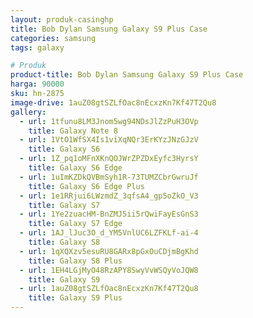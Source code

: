 ```yaml
---
layout: produk-casinghp
title: Bob Dylan Samsung Galaxy S9 Plus Case
categories: samsung
tags: galaxy

# Produk
product-title: Bob Dylan Samsung Galaxy S9 Plus Case
harga: 90000
sku: hn-2875
image-drive: 1auZ08gtSZLfOac8nEcxzKn7Kf47T2Qu8
gallery:
  - url: 1tfunu8LM3Jnom5wg94NDsJlZzPuH3OVp
    title: Galaxy Note 8
  - url: 1VtO1WfSX4Is1viXqNQr3ErKYzJNzGJzV
    title: Galaxy S6
  - url: 1Z_pq1oMFnXKnQOJWrZPZDxEyfc3HyrsY
    title: Galaxy S6 Edge
  - url: 1uImKZDkQVBmSyh1R-73TUMZCbrGwruJf
    title: Galaxy S6 Edge Plus
  - url: 1e1RRjui6LWzmdZ_3qfsA4_gp5oZkO_V3
    title: Galaxy S7
  - url: 1Ye2zuacHM-BnZMJ5ii5rQwiFayEsGnS3
    title: Galaxy S7 Edge
  - url: 1AJ_lJuc3O_d_YM5VnlUC6LZFKLf-ai-4
    title: Galaxy S8
  - url: 1qXQXzv5esuRU8GARx8pGxOuCDjmBgKhd
    title: Galaxy S8 Plus
  - url: 1EH4LGjMyO48RzAPY8SwyVvWSQyVoJQW8
    title: Galaxy S9
  - url: 1auZ08gtSZLfOac8nEcxzKn7Kf47T2Qu8
    title: Galaxy S9 Plus
---
```

